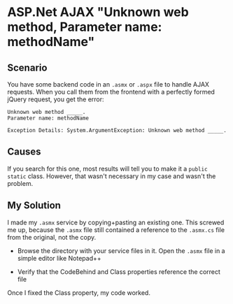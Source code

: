 # ASP.Net AJAX "Unknown web method, Parameter name: methodName"

## Scenario

You have some backend code in an `.asmx` or `.aspx` file to handle AJAX requests. When you call them from the frontend with a perfectly formed jQuery request, you get the error:

	Unknown web method _____.
	Parameter name: methodName

	Exception Details: System.ArgumentException: Unknown web method _____.

## Causes
If you search for this one, most results will tell you to make it a `public static` class. However, that wasn't necessary in my case and wasn't the problem.

## My Solution
I made my `.asmx` service by copying+pasting an existing one. This screwed me up, because the `.asmx` file still contained a reference to the `.asmx.cs` file from the original, not the copy.

 * Browse the directory with your service files in it. Open the `.asmx` file in a simple editor like Notepad++

 * Verify that the CodeBehind and Class properties reference the correct file
 
Once I fixed the Class property, my code worked.
